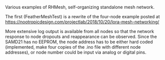 Various examples of RHMesh, self-organizing standalone mesh network.

The first (FeatherMeshTest) is a rewrite of the four-node example posted at https://nootropicdesign.com/projectlab/2018/10/20/lora-mesh-networking/ 

More extensive log output is available from all nodes so that the network response to node dropouts and reappearance can be observed.
Since the SAMD21 has no EEPROM, the node address has to be either hard coded (implemented, make four copies of the .ino file with different node addresses), or node number could be input via analog or digital pins.
